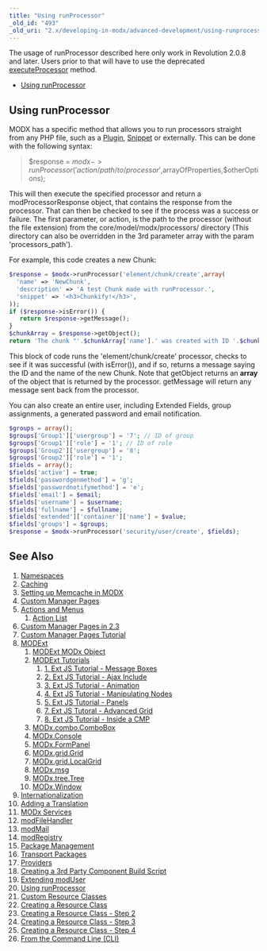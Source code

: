 ```yaml
---
title: "Using runProcessor"
_old_id: "493"
_old_uri: "2.x/developing-in-modx/advanced-development/using-runprocessor"
---
```


 The usage of runProcessor described here only work in Revolution 2.0.8 and later. Users prior to that will have to use the deprecated [executeProcessor](developing-in-modx/other-development-resources/class-reference/modx/modx.executeprocessor "modX.executeProcessor") method. 

- [Using runProcessor](#using-runprocessor)



## Using runProcessor

 MODX has a specific method that allows you to run processors straight from any PHP file, such as a [Plugin](developing-in-modx/basic-development/plugins "Plugins"), [Snippet](developing-in-modx/basic-development/snippets "Snippets") or externally. This can be done with the following syntax:

> $response = $modx->runProcessor('action/path/to/processor',$arrayOfProperties,$otherOptions);

 This will then execute the specified processor and return a modProcessorResponse object, that contains the response from the processor. That can then be checked to see if the process was a success or failure. The first parameter, or action, is the path to the processor (without the file extension) from the core/model/modx/processors/ directory (This directory can also be overridden in the 3rd parameter array with the param 'processors\_path').

 For example, this code creates a new Chunk:

 ``` php 
$response = $modx->runProcessor('element/chunk/create',array(
   'name' => 'NewChunk',
   'description' => 'A test Chunk made with runProcessor.',
   'snippet' => '<h3>Chunkify!</h3>',
));
if ($response->isError()) {
    return $response->getMessage();
}
$chunkArray = $response->getObject();
return 'The chunk "'.$chunkArray['name'].' was created with ID '.$chunkArray['id'];
```

 This block of code runs the 'element/chunk/create' processor, checks to see if it was successful (with isError()), and if so, returns a message saying the ID and the name of the new Chunk. Note that getObject returns an **array** of the object that is returned by the processor. getMessage will return any message sent back from the processor.

 You can also create an entire user, including Extended Fields, group assignments, a generated password and email notification.

 ``` php 
$groups = array();
$groups['Group1']['usergroup'] = '7'; // ID of group
$groups['Group1']['role'] = '1'; // ID of role
$groups['Group2']['usergroup'] = '8';
$groups['Group2']['role'] = '1';
$fields = array();
$fields['active'] = true;
$fields['passwordgenmethod'] = 'g';
$fields['passwordnotifymethod'] = 'e';
$fields['email'] = $email; 
$fields['username'] = $username;
$fields['fullname'] = $fullname;
$fields['extended']['container']['name'] = $value;
$fields['groups'] = $groups;
$response = $modx->runProcessor('security/user/create', $fields);    
```

## See Also

1. [Namespaces](developing-in-modx/advanced-development/namespaces)
2. [Caching](developing-in-modx/advanced-development/caching)
3. [Setting up Memcache in MODX](developing-in-modx/advanced-development/caching/setting-up-memcache-in-modx)
4. [Custom Manager Pages](developing-in-modx/advanced-development/custom-manager-pages)
5. [Actions and Menus](developing-in-modx/advanced-development/custom-manager-pages/actions-and-menus)
   1. [Action List](developing-in-modx/advanced-development/custom-manager-pages/actions-and-menus/action-list)
6. [Custom Manager Pages in 2.3](developing-in-modx/advanced-development/custom-manager-pages/custom-manager-pages-in-2.3)
7. [Custom Manager Pages Tutorial](developing-in-modx/advanced-development/custom-manager-pages/custom-manager-pages-tutorial)
8. [MODExt](developing-in-modx/advanced-development/custom-manager-pages/modext)
   1. [MODExt MODx Object](developing-in-modx/advanced-development/custom-manager-pages/modext/modext-modx-object)
   2. [MODExt Tutorials](developing-in-modx/advanced-development/custom-manager-pages/modext/modext-tutorials)
         1. [1. Ext JS Tutorial - Message Boxes](developing-in-modx/advanced-development/custom-manager-pages/modext/modext-tutorials/1.-ext-js-tutorial-message-boxes)
         2. [2. Ext JS Tutorial - Ajax Include](developing-in-modx/advanced-development/custom-manager-pages/modext/modext-tutorials/2.-ext-js-tutorial-ajax-include)
         3. [3. Ext JS Tutorial - Animation](developing-in-modx/advanced-development/custom-manager-pages/modext/modext-tutorials/3.-ext-js-tutorial-animation)
         4. [4. Ext JS Tutorial - Manipulating Nodes](developing-in-modx/advanced-development/custom-manager-pages/modext/modext-tutorials/4.-ext-js-tutorial-manipulating-nodes)
         5. [5. Ext JS Tutorial - Panels](developing-in-modx/advanced-development/custom-manager-pages/modext/modext-tutorials/5.-ext-js-tutorial-panels)
         6. [7. Ext JS Tutoral - Advanced Grid](developing-in-modx/advanced-development/custom-manager-pages/modext/modext-tutorials/7.-ext-js-tutoral-advanced-grid)
         7. [8. Ext JS Tutorial - Inside a CMP](developing-in-modx/advanced-development/custom-manager-pages/modext/modext-tutorials/8.-ext-js-tutorial-inside-a-cmp)
   3. [MODx.combo.ComboBox](developing-in-modx/advanced-development/custom-manager-pages/modext/modx.combo.combobox)
   4. [MODx.Console](developing-in-modx/advanced-development/custom-manager-pages/modext/modx.console)
   5. [MODx.FormPanel](developing-in-modx/advanced-development/custom-manager-pages/modext/modx.formpanel)
   6. [MODx.grid.Grid](developing-in-modx/advanced-development/custom-manager-pages/modext/modx.grid.grid)
   7. [MODx.grid.LocalGrid](developing-in-modx/advanced-development/custom-manager-pages/modext/modx.grid.localgrid)
   8. [MODx.msg](developing-in-modx/advanced-development/custom-manager-pages/modext/modx.msg)
   9. [MODx.tree.Tree](developing-in-modx/advanced-development/custom-manager-pages/modext/modx.tree.tree)
   10. [MODx.Window](developing-in-modx/advanced-development/custom-manager-pages/modext/modx.window)
9. [Internationalization](developing-in-modx/advanced-development/internationalization)
10. [Adding a Translation](developing-in-modx/advanced-development/internationalization/adding-a-translation)
11. [MODx Services](developing-in-modx/advanced-development/modx-services)
12. [modFileHandler](developing-in-modx/advanced-development/modx-services/modfilehandler)
13. [modMail](developing-in-modx/advanced-development/modx-services/modmail)
14. [modRegistry](developing-in-modx/advanced-development/modx-services/modregistry)
15. [Package Management](developing-in-modx/advanced-development/package-management)
16. [Transport Packages](developing-in-modx/advanced-development/package-management/transport-packages)
17. [Providers](developing-in-modx/advanced-development/package-management/providers)
18. [Creating a 3rd Party Component Build Script](developing-in-modx/advanced-development/package-management/creating-a-3rd-party-component-build-script)
19. [Extending modUser](developing-in-modx/advanced-development/extending-moduser)
20. [Using runProcessor](developing-in-modx/advanced-development/using-runprocessor)
21. [Custom Resource Classes](developing-in-modx/advanced-development/custom-resource-classes)
22. [Creating a Resource Class](developing-in-modx/advanced-development/custom-resource-classes/creating-a-resource-class)
   1. [Creating a Resource Class - Step 2](developing-in-modx/advanced-development/custom-resource-classes/creating-a-resource-class/creating-a-resource-class-step-2)
   2. [Creating a Resource Class - Step 3](developing-in-modx/advanced-development/custom-resource-classes/creating-a-resource-class/creating-a-resource-class-step-3)
   3. [Creating a Resource Class - Step 4](developing-in-modx/advanced-development/custom-resource-classes/creating-a-resource-class/creating-a-resource-class-step-4)
23. [From the Command Line (CLI)](developing-in-modx/advanced-development/from-the-command-line-(cli))